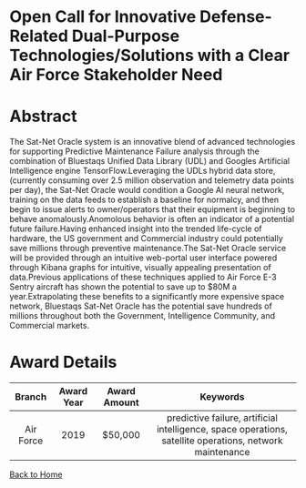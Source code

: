 
Open Call for Innovative Defense-Related Dual-Purpose Technologies/Solutions with a Clear Air Force Stakeholder Need
====================================================================================================================

# Abstract


The Sat-Net Oracle system is an innovative blend of advanced technologies for supporting Predictive Maintenance Failure analysis through the combination of Bluestaqs Unified Data Library (UDL) and Googles Artificial Intelligence engine TensorFlow.Leveraging the UDLs hybrid data store, (currently consuming over 2.5 million observation and telemetry data points per day), the Sat-Net Oracle would condition a Google AI neural network, training on the data feeds to establish a baseline for normalcy, and then begin to issue alerts to owner/operators that their equipment is beginning to behave anomalously.Anomolous behavior is often an indicator of a potential future failure.Having enhanced insight into the trended life-cycle of hardware, the US government and Commercial industry could potentially save millions through preventive maintenance.The Sat-Net Oracle service will be provided through an intuitive web-portal user interface powered through Kibana graphs for intuitive, visually appealing presentation of data.Previous applications of these techniques applied to Air Force E-3 Sentry aircraft has shown the potential to save up to $80M a year.Extrapolating these benefits to a significantly more expensive space network, Bluestaqs Sat-Net Oracle has the potential save hundreds of millions throughout both the Government, Intelligence Community, and Commercial markets.  

# Award Details

|Branch|Award Year|Award Amount|Keywords|
| :---: | :---: | :---: | :---: |
|Air Force|2019|$50,000|predictive failure, artificial intelligence, space operations, satellite operations, network maintenance|
  
  


[Back to Home](https://github.com/chrischow/dod_sbir_awards#18)
